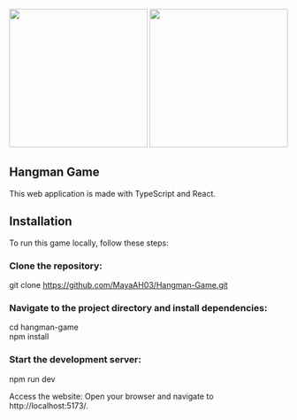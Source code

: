
<img  width="auto" height="250"  src="https://i.imgur.com/ltZF5DQ.png"> <img width="auto" height="250" src="https://i.imgur.com/FcD7usJ.png">



## Hangman Game
This web application is made with TypeScript and React. <br />


## Installation

To run this game locally, follow these steps:

### Clone the repository:

git clone https://github.com/MayaAH03/Hangman-Game.git

### Navigate to the project directory and install dependencies:

cd hangman-game <br>
npm install

### Start the development server:

npm run dev

Access the website: Open your browser and navigate to http://localhost:5173/.
